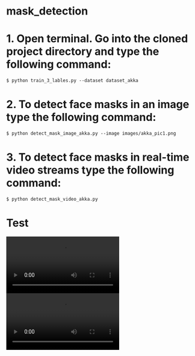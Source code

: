 # mask_detection
# 1. Open terminal. Go into the cloned project directory and type the following command:
```console
$ python train_3_lables.py --dataset dataset_akka
```
# 2. To detect face masks in an image type the following command:
```console
$ python detect_mask_image_akka.py --image images/akka_pic1.png
```
# 3. To detect face masks in real-time video streams type the following command:
```console
$ python detect_mask_video_akka.py 
```
# Test
![](https://github.com/Loandoan262/mask_detection/blob/main/video_mask_test.mp4)
<video controls="controls">
  <source type="video/mp4" src="video_mask_test.mp4"></source>
  <source type="video/webm" src="video_mask_test.webm"></source>
</video>
